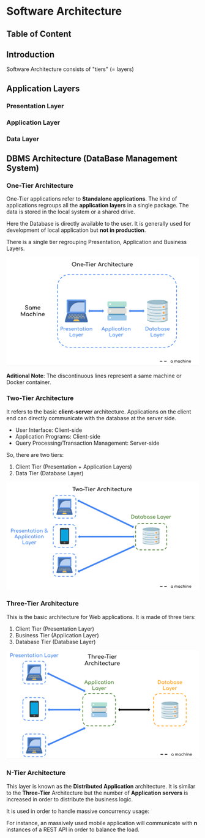 # Software Architecture

## Table of Content

## Introduction

Software Architecture consists of "tiers" (= layers)

## Application Layers

### Presentation Layer

### Application Layer

### Data Layer

## DBMS Architecture (DataBase Management System)

### One-Tier Architecture

One-Tier applications refer to **Standalone applications**. The kind of applications regroups all the **application layers** in a single package. The data is stored in the local system or a shared drive.

Here the Database is directly available to the user. It is generally used for development of local application but **not in production**.

There is a single tier regrouping Presentation, Application and Business Layers.

![one-tier](/architecture/resources/one-tier.png)

**Aditional Note**: The discontinuous lines represent a same machine or Docker container.

### Two-Tier Architecture

It refers to the basic **client-server** architecture. Applications on the client end can directly communicate with the database at the server side.
- User Interface: Client-side
- Application Programs: Client-side
- Query Processing/Transaction Management: Server-side

So, there are two tiers:
1. Client Tier (Presentation + Application Layers)
2. Data Tier (Database Layer)

![one-tier](/architecture/resources/two-tier.png)

### Three-Tier Architecture

This is the basic architecture for Web applications. It is made of three tiers:

1. Client Tier (Presentation Layer)
2. Business Tier (Application Layer)
3. Database Tier (Database Layer)

![one-tier](/architecture/resources/three-tier.png)

### N-Tier Architecture

This layer is known as the **Distributed Application** architecture. It is similar to the **Three-Tier** Architecture but the number of **Application servers** is increased in order to distribute the business logic.

It is used in order to handle massive concurrency usage:

For instance, an massively used mobile application will communicate with **n** instances of a REST API in order to balance the load. 
